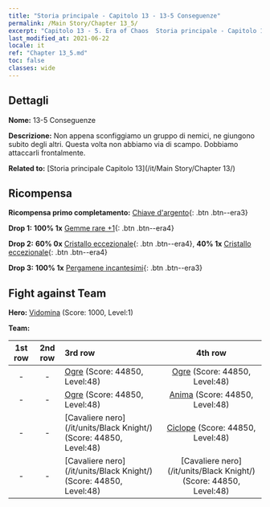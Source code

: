 ```yaml
---
title: "Storia principale - Capitolo 13 - 13-5 Conseguenze"
permalink: /Main Story/Chapter 13_5/
excerpt: "Capitolo 13 - 5. Era of Chaos  Storia principale - Capitolo 13_5. 13-5 Conseguenze"
last_modified_at: 2021-06-22
locale: it
ref: "Chapter 13_5.md"
toc: false
classes: wide
---
```


## Dettagli

 **Nome:** 13-5 Conseguenze

 **Descrizione:** Non appena sconfiggiamo un gruppo di nemici, ne giungono subito degli altri. Questa volta non abbiamo via di scampo. Dobbiamo attaccarli frontalmente.

 **Related to:** [Storia principale Capitolo 13](/it/Main Story/Chapter 13/)

## Ricompensa

 **Ricompensa primo completamento:** [Chiave d'argento](/ItemsIT/con_693/){: .btn .btn--era3}

 **Drop 1:** **100% 1x** [Gemme rare +1](/ItemsIT/mat_44/){: .btn .btn--era4}

 **Drop 2:** **60% 0x** [Cristallo eccezionale](/ItemsIT/mat_38/){: .btn .btn--era4}, **40% 1x** [Cristallo eccezionale](/ItemsIT/mat_38/){: .btn .btn--era4}

 **Drop 3:** **100% 1x** [Pergamene incantesimi](/ItemsIT/con_694/){: .btn .btn--era3}


## Fight against Team
 **Hero:** [Vidomina](/it/heroes/Vidomina/) (Score: 1000, Level:1)

 **Team:**


  | 1st row | 2nd row | 3rd row | 4th row |
  |:----:|:----:|:----|:----:|
  | - | - | [Ogre](/it/units/Ogre/) (Score: 44850, Level:48)  | [Ogre](/it/units/Ogre/) (Score: 44850, Level:48)  |
  | - | - | [Ogre](/it/units/Ogre/) (Score: 44850, Level:48)  | [Anima](/it/units/Wight/) (Score: 44850, Level:48)  |
  | - | - | [Cavaliere nero](/it/units/Black Knight/) (Score: 44850, Level:48)  | [Ciclope](/it/units/Cyclops/) (Score: 44850, Level:48)  |
  | - | - | [Cavaliere nero](/it/units/Black Knight/) (Score: 44850, Level:48)  | [Cavaliere nero](/it/units/Black Knight/) (Score: 44850, Level:48)  |


